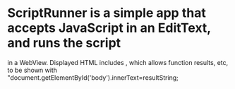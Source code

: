 # ScriptRunner is a simple app that accepts JavaScript in an EditText, and runs the script 
in a WebView.  Displayed HTML includes <body id='body'>, which allows function results, 
etc, to be shown with "document.getElementById('body').innerText=resultString;
